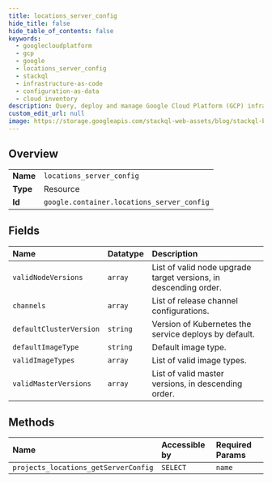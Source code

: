 ```yaml
---
title: locations_server_config
hide_title: false
hide_table_of_contents: false
keywords:
  - googlecloudplatform
  - gcp
  - google
  - locations_server_config
  - stackql
  - infrastructure-as-code
  - configuration-as-data
  - cloud inventory
description: Query, deploy and manage Google Cloud Platform (GCP) infrastructure and resources using SQL
custom_edit_url: null
image: https://storage.googleapis.com/stackql-web-assets/blog/stackql-blog-post-featured-image.png
---
```

  
    

## Overview
<table><tbody>
<tr><td><b>Name</b></td><td><code>locations_server_config</code></td></tr>
<tr><td><b>Type</b></td><td>Resource</td></tr>
<tr><td><b>Id</b></td><td><code>google.container.locations_server_config</code></td></tr>
</tbody></table>

## Fields
| Name | Datatype | Description |
|:-----|:---------|:------------|
| `validNodeVersions` | `array` | List of valid node upgrade target versions, in descending order. |
| `channels` | `array` | List of release channel configurations. |
| `defaultClusterVersion` | `string` | Version of Kubernetes the service deploys by default. |
| `defaultImageType` | `string` | Default image type. |
| `validImageTypes` | `array` | List of valid image types. |
| `validMasterVersions` | `array` | List of valid master versions, in descending order. |
## Methods
| Name | Accessible by | Required Params |
|:-----|:--------------|:----------------|
| `projects_locations_getServerConfig` | `SELECT` | `name` |

